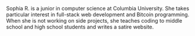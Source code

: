 Sophia R. is a junior in computer science at Columbia University. She takes particular interest in full-stack web development and Bitcoin programming. When she is not working on side projects, she teaches coding to middle school and high school students and writes a satire website.
